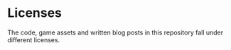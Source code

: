 # Licenses

The code, game assets and written blog posts in this repository fall under different licenses.
